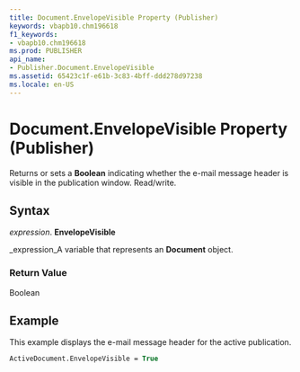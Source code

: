 ```yaml
---
title: Document.EnvelopeVisible Property (Publisher)
keywords: vbapb10.chm196618
f1_keywords:
- vbapb10.chm196618
ms.prod: PUBLISHER
api_name:
- Publisher.Document.EnvelopeVisible
ms.assetid: 65423c1f-e61b-3c83-4bff-ddd278d97238
ms.locale: en-US
---
```



# Document.EnvelopeVisible Property (Publisher)

Returns or sets a  **Boolean** indicating whether the e-mail message header is visible in the publication window. Read/write.


## Syntax

 _expression_. **EnvelopeVisible**

 _expression_A variable that represents an  **Document** object.


### Return Value

Boolean


## Example

This example displays the e-mail message header for the active publication.


```vb
ActiveDocument.EnvelopeVisible = True
```


